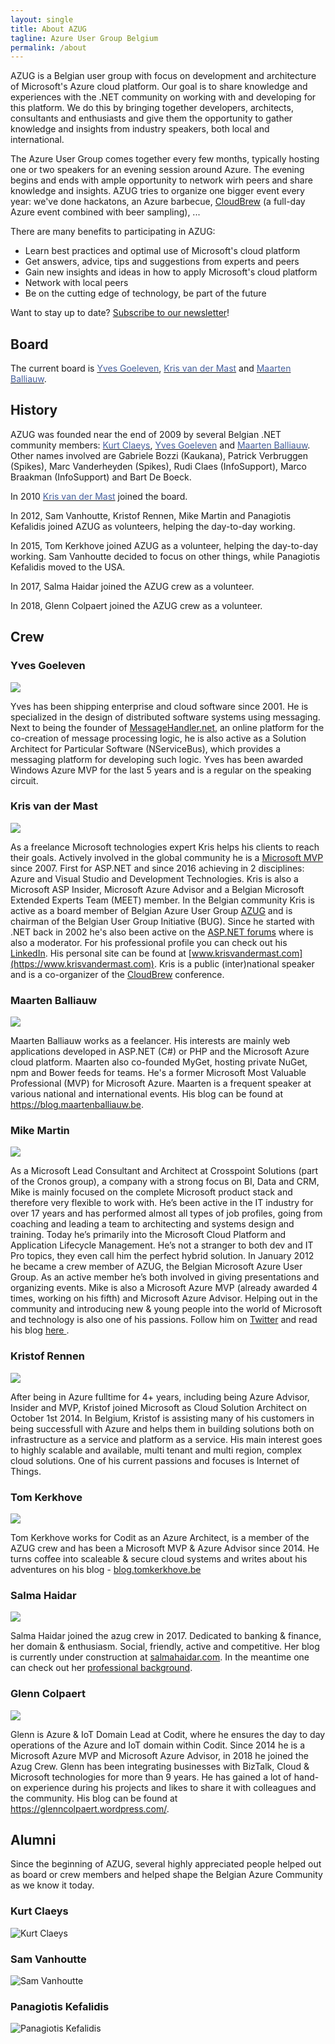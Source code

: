 ```yaml
---
layout: single
title: About AZUG
tagline: Azure User Group Belgium
permalink: /about
---
```


AZUG is a Belgian user group with focus on development and architecture of Microsoft's Azure cloud platform. Our goal is to share knowledge and experiences with the .NET community on working with and developing for this platform. We do this by bringing together developers, architects, consultants and enthusiasts and give them the opportunity to gather knowledge and insights from industry speakers, both local and international.

The Azure User Group comes together every few months, typically hosting one or two speakers for an evening session around Azure. The evening begins and ends with ample opportunity to network wirh peers and share knowledge and insights. AZUG tries to organize one bigger event every year: we've done hackatons, an Azure barbecue, [CloudBrew](https://www.cloudbrew.be) (a full-day Azure event combined with beer sampling), ...

There are many benefits to participating in AZUG:

* Learn best practices and optimal use of Microsoft's cloud platform
* Get answers, advice, tips and suggestions from experts and peers
* Gain new insights and ideas in how to apply Microsoft's cloud platform
* Network with local peers
* Be on the cutting edge of technology, be part of the future

Want to stay up to date? <a href="https://azug.us2.list-manage.com/subscribe/?u=47e1708de98684b0f393d63b3&amp;id=9463ee7106">Subscribe to our newsletter</a>!

## Board

The current board is <a href="https://cloudshaper.wordpress.com"><span style="color: #455f9c;">Yves Goeleven</span></a>, <a href="https://blog.krisvandermast.com/"><span style="color: #455f9c;">Kris van der Mast</span></a> and <a href="https://blog.maartenballiauw.be/"><span style="color: #455f9c;">Maarten Balliauw</span></a>.

## History

AZUG was founded near the end of 2009 by several Belgian .NET community members: <a href="https://www.devitect.net/"><span style="color: #455f9c;">Kurt Claeys</span></a>, <a href="https://cloudshaper.wordpress.com"><span style="color: #455f9c;">Yves Goeleven</span></a> and <a href="https://blog.maartenballiauw.be/"><span style="color: #455f9c;">Maarten Balliauw</span></a>. Other names involved are Gabriele Bozzi (Kaukana), Patrick Verbruggen (Spikes), Marc Vanderheyden (Spikes), Rudi Claes (InfoSupport), Marco Braakman (InfoSupport) and Bart De Boeck.

In 2010 <a href="https://www.krisvandermast.com/"><span style="color: #455f9c;">Kris van der Mast</span></a> joined the board.

In 2012, Sam Vanhoutte, Kristof Rennen, Mike Martin and Panagiotis Kefalidis joined AZUG as volunteers, helping the day-to-day working.

In 2015, Tom Kerkhove joined AZUG as a volunteer, helping the day-to-day working. Sam Vanhoutte decided to focus on other things, while Panagiotis Kefalidis moved to the USA.

In 2017, Salma Haidar joined the AZUG crew as a volunteer.

In 2018, Glenn Colpaert joined the AZUG crew as a volunteer.

## Crew

### Yves Goeleven

![](/assets/media/crew/yves-goeleven.jpg)

Yves has been shipping enterprise and cloud software since 2001. He is specialized in the design of distributed software systems using messaging. Next to being the founder of <a href="https://www.MessageHandler.net">MessageHandler.net</a>, an online platform for the co-creation of message processing logic, he is also active as a Solution Architect for Particular Software (NServiceBus), which provides a messaging platform for developing such logic. Yves has been awarded Windows Azure MVP for the last 5 years and is a regular on the speaking circuit.

### Kris van der Mast

![](/assets/media/crew/kris-vandermast.jpg)

As a freelance Microsoft technologies expert Kris helps his clients to reach their goals. Actively involved in the global community he is a [Microsoft MVP](https://mvp.microsoft.com/en-us/PublicProfile/38656?fullName=Kris%20%20van%20der%20Mast) since 2007. First for ASP.NET and since 2016 achieving in 2 disciplines: Azure and Visual Studio and Development Technologies. Kris is also a Microsoft ASP Insider, Microsoft Azure Advisor and a Belgian Microsoft Extended Experts Team (MEET) member. In the Belgian community Kris is active as a board member of Belgian Azure User Group [AZUG](https://www.azug.be) and is chairman of the Belgian User Group Initiative (BUG). Since he started with .NET back in 2002 he's also been active on the [ASP.NET forums](https://forums.asp.net/members/XIII.aspx) where is also a moderator. For his professional profile you can check out his [LinkedIn](https://www.linkedin.com/in/krisvandermast). His personal site can be found at [www.krisvandermast.com](https://www.krisvandermast.com). Kris is a public (inter)national speaker and is a co-organizer of the [CloudBrew](https://www.cloudbrew.be) conference.

### Maarten Balliauw

![](/assets/media/crew/maarten-balliauw.jpg)

Maarten Balliauw works as a feelancer. His interests are mainly web applications developed in ASP.NET (C#) or PHP and the Microsoft Azure cloud platform. Maarten also co-founded MyGet, hosting private NuGet, npm and Bower feeds for teams. He's a former Microsoft Most Valuable Professional (MVP) for Microsoft Azure. Maarten is a frequent speaker at various national and international events. His blog can be found at <a href="https://blog.maartenballiauw.be">https://blog.maartenballiauw.be</a>.

### Mike Martin

![](/assets/media/crew/mike-martin.jpg)

As a Microsoft Lead Consultant and Architect at Crosspoint Solutions (part of the Cronos group), a company with a strong focus on BI, Data and CRM, Mike is mainly focused on the complete Microsoft product stack and therefore very flexible to work with. He’s been active in the IT industry for over 17 years and has performed almost all types of job profiles, going from coaching and leading a team to architecting and systems design and training. Today he’s primarily into the Microsoft Cloud Platform and Application Lifecycle Management. He’s not a stranger to both dev and IT Pro topics, they even call him the perfect hybrid solution. 
In January 2012 he became a crew member of AZUG, the Belgian Microsoft Azure User Group. As an active member he’s both involved in giving presentations and organizing events. Mike is also a Microsoft Azure MVP (already awarded 4 times, working on his fifth) and Microsoft Azure Advisor. 
Helping out in the community and introducing new & young people into the world of Microsoft and technology is also one of his passions.
Follow him on <a href="https://twitter.com/techmike2kx">Twitter</a> and read his blog <a href="https://techmike2kx.wordpress.com/">here </a>.  

### Kristof Rennen

![](/assets/media/crew/kristof-rennen.png)

After being in Azure fulltime for 4+ years, including being Azure Advisor, Insider and MVP, Kristof joined Microsoft as Cloud Solution Architect on October 1st 2014.
In Belgium, Kristof is assisting many of his customers in being successfull with Azure and helps them in building solutions both on infrastructure as a service and platform as a service.
His main interest goes to highly scalable and available, multi tenant and multi region, complex cloud solutions. One of his current passions and focuses is Internet of Things.

### Tom Kerkhove

![](/assets/media/crew/tom-kerkhove.jpg)

Tom Kerkhove works for Codit as an Azure Architect, is a member of the AZUG crew and has been a Microsoft MVP & Azure Advisor since 2014. He turns coffee into scaleable & secure cloud systems and writes about his adventures on his blog - <a href="https://blog.tomkerkhove.be" target="_blank">blog.tomkerkhove.be</a>

### Salma Haidar

![](/assets/media/crew/salma-haidar.jpg)

Salma Haidar joined the azug crew in 2017. Dedicated to banking & finance, her domain & enthusiasm. Social, friendly, active and competitive. Her blog is currently under construction at [salmahaidar.com](https://www.salmahaidar.com). In the meantime one can check out her [professional background](https://www.linkedin.com/in/salmahaidar).

### Glenn Colpaert

![](/assets/media/crew/glenn-colpaert.jpg)

Glenn is Azure & IoT Domain Lead at Codit, where he ensures the day to day operations of the Azure and IoT domain within Codit. Since 2014 he is a Microsoft Azure MVP and Microsoft Azure Advisor, in 2018 he joined the Azug Crew. Glenn has been integrating businesses with BizTalk, Cloud & Microsoft technologies for more than 9 years. He has gained a lot of hand-on experience during his projects and likes to share it with colleagues and the community.
His blog can be found at <a href="https://glenncolpaert.wordpress.com/">https://glenncolpaert.wordpress.com/</a>.

## Alumni

Since the beginning of AZUG, several highly appreciated people helped out as board or crew members and helped shape the Belgian Azure Community as we know it today.

### Kurt Claeys

![Kurt Claeys](/assets/media/alumni/kurt-claeys2.jpg)

### Sam Vanhoutte

![Sam Vanhoutte](/assets/media/alumni/sam-vanhoutte.jpg)

### Panagiotis Kefalidis

![Panagiotis Kefalidis](/assets/media/alumni/panagiotis-kefalidis.jpg)
